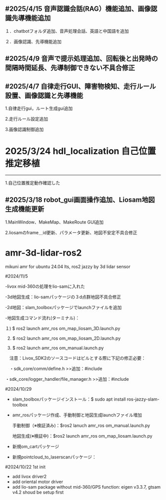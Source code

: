 #2025/4/15 音声認識会話(RAG）機能追加、画像認識先導機能追加
---------------------------------------------------------------------------
１．chatbotフォルダ追加、音声処理会話、英語と中国語を追加

２．画像認識、先導機能追加

#2025/4/9 音声で提示処理追加、回転後と出発時の間隔時間延長、先導制御できない不具合修正
----------------------------------------------------------------------------

#2025/4/7 自律走行GUI、障害物検知、走行ルール設置、画像認識と先導機能
------------------------------------------------------------------------
1.自律走行gui，ルート生成gui追加

2.走行ルール設定追加

3.画像認識制御追加

# 2025/3/24 hdl_localization 自己位置推定移植
------------------------------------------------------------------------
1.自己位置推定動作確認した


#2025/3/18 robot_gui画面操作追加、Liosam地図生成機能更新
--------------------------------------------------------------------------
1.MainWindow、MakeMap、MakeRoute GUI追加

2.liosamのframe＿id更新、パラメータ更新、地図不安定不具合修正

# amr-3d-lidar-ros2
mikuni amr for ubuntu 24.04 lts, ros2 jazzy by 3d lidar sensor

#2024/11/5

-livox mid-360の処理をlio-samに入れた

-3d地図生成：lio-samパッケージの３d点群地図不具合修正

-2d地図：slam_toolboxパッケージでlaunchファイルを追加

-地図生成コマンド流れ(ターミナル)：

  １) $ ros2 launch amr_ros om_map_liosam_3D.launch.py
  
  2) $ ros2 launch amr_ros om_map_liosam_2D.launch.py
     
  4) $ ros2 launch amr_ros om_manual.launch.py
     
　注意：Livox_SDK2のソースコードはビルとする際に下記の修正必要：
 
 　・sdk_core/comm/define.h >>追加：#include <cstdint>
  
   ・sdk_core/logger_handler/file_manager.h >>追加：#include <cstdint>　

#2024/10/29
- slam_toolboxパッケージインストール：$ sudo apt install ros-jazzy-slam-toolbox
- amr_rosパッケージ作成、手動制御と地図生成launchファイル増加
  
  手動制御（※検証済み)：$ros2 lanuch amr_ros om_manual.launch.py
  
  地図生成(※検証中)：$ros2 launch amr_ros om_map_liosam.launch.py
  
- 新規om_cartパッケージ
- 新規pointcloud_to_laserscanパッケージ：

#2024/10/22 1st init
- add livox driver2
- add oriental motor driver
- add lio-sam package without mid-360/GPS function: eigen v3.3.7, gtsam v4.2 shoud be setup first
           
